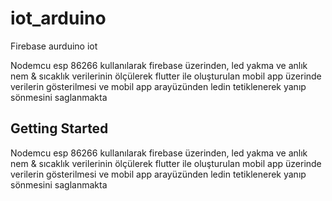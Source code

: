 # iot_arduino

Firebase aurduino iot


Nodemcu esp 86266 kullanılarak firebase üzerinden, 
led yakma ve anlık nem & sıcaklık verilerinin ölçülerek 
flutter ile oluşturulan mobil app üzerinde verilerin gösterilmesi ve mobil app arayüzünden ledin tetiklenerek yanıp sönmesini saglanmakta


## Getting Started

Nodemcu esp 86266 kullanılarak firebase üzerinden, 
led yakma ve anlık nem & sıcaklık verilerinin ölçülerek 
flutter ile oluşturulan mobil app üzerinde verilerin gösterilmesi ve mobil app arayüzünden ledin tetiklenerek yanıp sönmesini saglanmakta
